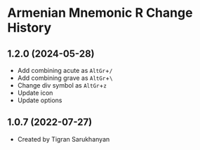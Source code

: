 Armenian Mnemonic R Change History
====================

1.2.0 (2024-05-28)
----------------
* Add combining acute as `AltGr`+`/`
* Add combining grave as `AltGr`+`\`
* Change div symbol as `AltGr`+`z`
* Update icon
* Update options

1.0.7 (2022-07-27)
----------------
* Created by Tigran Sarukhanyan

